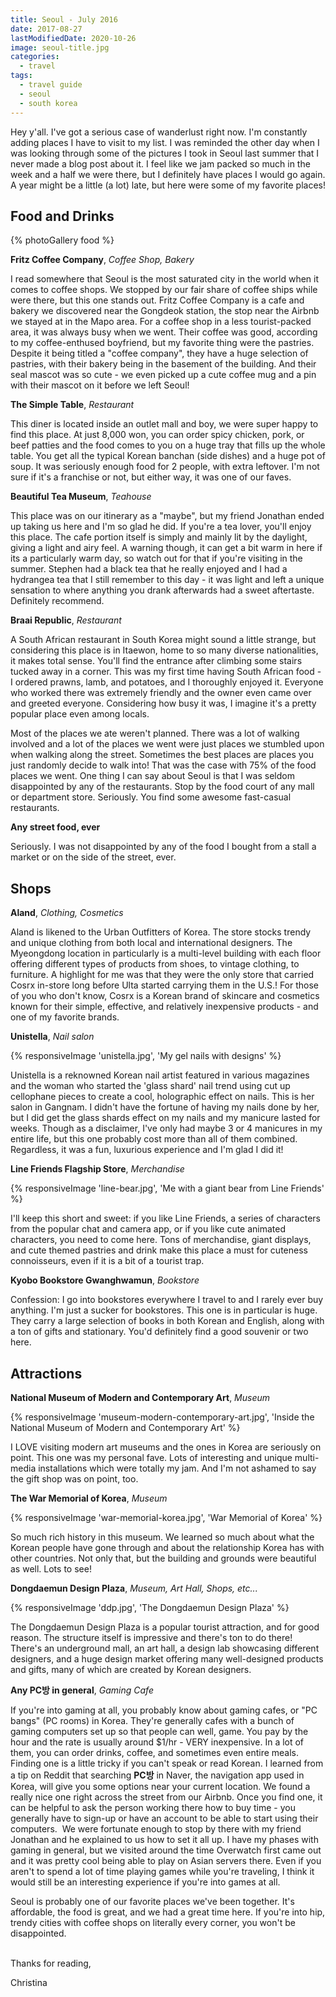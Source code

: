 ```yaml
---
title: Seoul - July 2016
date: 2017-08-27
lastModifiedDate: 2020-10-26
image: seoul-title.jpg
categories: 
  - travel
tags:
  - travel guide
  - seoul
  - south korea
---
```


Hey y'all. I've got a serious case of wanderlust right now. I'm constantly adding places I have to visit to my list. I was reminded the other day when I was looking through some of the pictures I took in Seoul last summer that I never made a blog post about it.<!-- excerpt --> I feel like we jam packed so much in the week and a half we were there, but I definitely have places I would go again. A year might be a little (a lot) late, but here were some of my favorite places!

## Food and Drinks

{% photoGallery food %}

**Fritz Coffee Company**, _Coffee Shop, Bakery_

I read somewhere that Seoul is the most saturated city in the world when it comes to coffee shops. We stopped by our fair share of coffee ships while were there, but this one stands out. Fritz Coffee Company is a cafe and bakery we discovered near the Gongdeok station, the stop near the Airbnb we stayed at in the Mapo area. For a coffee shop in a less tourist-packed area, it was always busy when we went. Their coffee was good, according to my coffee-enthused boyfriend, but my favorite thing were the pastries. Despite it being titled a "coffee company", they have a huge selection of pastries, with their bakery being in the basement of the building. And their seal mascot was so cute - we even picked up a cute coffee mug and a pin with their mascot on it before we left Seoul!

**The Simple Table**, _Restaurant_

This diner is located inside an outlet mall and boy, we were super happy to find this place. At just 8,000 won, you can order spicy chicken, pork, or beef patties and the food comes to you on a huge tray that fills up the whole table. You get all the typical Korean banchan (side dishes) and a huge pot of soup. It was seriously enough food for 2 people, with extra leftover. I'm not sure if it's a franchise or not, but either way, it was one of our faves.

**Beautiful Tea Museum**, _Teahouse_

This place was on our itinerary as a "maybe", but my friend Jonathan ended up taking us here and I'm so glad he did. If you're a tea lover, you'll enjoy this place. The cafe portion itself is simply and mainly lit by the daylight, giving a light and airy feel. A warning though, it can get a bit warm in here if its a particularly warm day, so watch out for that if you're visiting in the summer. Stephen had a black tea that he really enjoyed and I had a hydrangea tea that I still remember to this day - it was light and left a unique sensation to where anything you drank afterwards had a sweet aftertaste. Definitely recommend.

**Braai Republic**, _Restaurant_

A South African restaurant in South Korea might sound a little strange, but considering this place is in Itaewon, home to so many diverse nationalities, it makes total sense. You'll find the entrance after climbing some stairs tucked away in a corner. This was my first time having South African food - I ordered prawns, lamb, and potatoes, and I thoroughly enjoyed it. Everyone who worked there was extremely friendly and the owner even came over and greeted everyone. Considering how busy it was, I imagine it's a pretty popular place even among locals.

Most of the places we ate weren't planned. There was a lot of walking involved and a lot of the places we went were just places we stumbled upon when walking along the street. Sometimes the best places are places you just randomly decide to walk into! That was the case with 75% of the food places we went. One thing I can say about Seoul is that I was seldom disappointed by any of the restaurants. Stop by the food court of any mall or department store. Seriously. You find some awesome fast-casual restaurants.

**Any street food, ever**

Seriously. I was not disappointed by any of the food I bought from a stall a market or on the side of the street, ever.

## Shops

**Aland**, _Clothing, Cosmetics_

Aland is likened to the Urban Outfitters of Korea. The store stocks trendy and unique clothing from both local and international designers. The Myeongdong location in particularly is a multi-level building with each floor offering different types of products from shoes, to vintage clothing, to furniture. A highlight for me was that they were the only store that carried Cosrx in-store long before Ulta started carrying them in the U.S.! For those of you who don't know, Cosrx is a Korean brand of skincare and cosmetics known for their simple, effective, and relatively inexpensive products - and one of my favorite brands.

**Unistella**, _Nail salon_

{% responsiveImage 'unistella.jpg', 'My gel nails with designs' %}

Unistella is a reknowned Korean nail artist featured in various magazines and the woman who started the 'glass shard' nail trend using cut up cellophane pieces to create a cool, holographic effect on nails. This is her salon in Gangnam. I didn't have the fortune of having my nails done by her, but I did get the glass shards effect on my nails and my manicure lasted for weeks. Though as a disclaimer, I've only had maybe 3 or 4 manicures in my entire life, but this one probably cost more than all of them combined. Regardless, it was a fun, luxurious experience and I'm glad I did it!

**Line Friends Flagship Store**, _Merchandise_

{% responsiveImage 'line-bear.jpg', 'Me with a giant bear from Line Friends' %}

I'll keep this short and sweet: if you like Line Friends, a series of characters from the popular chat and camera app, or if you like cute animated characters, you need to come here. Tons of merchandise, giant displays, and cute themed pastries and drink make this place a must for cuteness connoisseurs, even if it is a bit of a tourist trap.

**Kyobo Bookstore Gwanghwamun**, _Bookstore_

Confession: I go into bookstores everywhere I travel to and I rarely ever buy anything. I'm just a sucker for bookstores. This one is in particular is huge. They carry a large selection of books in both Korean and English, along with a ton of gifts and stationary. You'd definitely find a good souvenir or two here.

## Attractions

**National Museum of Modern and Contemporary Art**, _Museum_

{% responsiveImage 'museum-modern-contemporary-art.jpg', 'Inside the National Museum of Modern and Contemporary Art' %}

I LOVE visiting modern art museums and the ones in Korea are seriously on point. This one was my personal fave. Lots of interesting and unique multi-media installations which were totally my jam. And I'm not ashamed to say the gift shop was on point, too.

**The War Memorial of Korea**, _Museum_

{% responsiveImage 'war-memorial-korea.jpg', 'War Memorial of Korea' %}

So much rich history in this museum. We learned so much about what the Korean people have gone through and about the relationship Korea has with other countries. Not only that, but the building and grounds were beautiful as well. Lots to see!

**Dongdaemun Design Plaza**, _Museum, Art Hall, Shops, etc..._

{% responsiveImage 'ddp.jpg', 'The Dongdaemun Design Plaza' %}

The Dongdaemun Design Plaza is a popular tourist attraction, and for good reason. The structure itself is impressive and there's ton to do there! There's an underground mall, an art hall, a design lab showcasing different designers, and a huge design market offering many well-designed products and gifts, many of which are created by Korean designers.

**Any PC방 in general**, _Gaming Cafe_

If you're into gaming at all, you probably know about gaming cafes, or "PC bangs" (PC rooms) in Korea. They're generally cafes with a bunch of gaming computers set up so that people can well, game. You pay by the hour and the rate is usually around $1/hr - VERY inexpensive. In a lot of them, you can order drinks, coffee, and sometimes even entire meals. Finding one is a little tricky if you can't speak or read Korean. I learned from a tip on Reddit that searching **PC방** in Naver, the navigation app used in Korea, will give you some options near your current location. We found a really nice one right across the street from our Airbnb. Once you find one, it can be helpful to ask the person working there how to buy time - you generally have to sign-up or have an account to be able to start using their computers.  We were fortunate enough to stop by there with my friend Jonathan and he explained to us how to set it all up. I have my phases with gaming in general, but we visited around the time Overwatch first came out and it was pretty cool being able to play on Asian servers there. Even if you aren't to spend a lot of time playing games while you're traveling, I think it would still be an interesting experience if you're into games at all.

Seoul is probably one of our favorite places we've been together. It's affordable, the food is great, and we had a great time here. If you're into hip, trendy cities with coffee shops on literally every corner, you won't be disappointed.

\
Thanks for reading,

Christina
